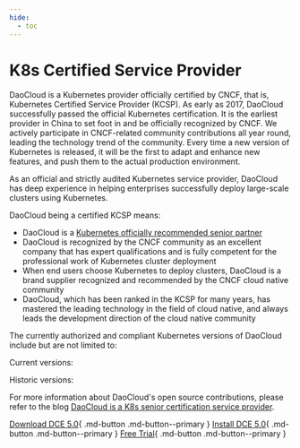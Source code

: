 ```yaml
---
hide:
  - toc
---
```


# K8s Certified Service Provider

DaoCloud is a Kubernetes provider officially certified by CNCF, that is, Kubernetes Certified Service Provider (KCSP). As early as 2017, DaoCloud successfully passed the official Kubernetes certification. It is the earliest provider in China to set foot in and be officially recognized by CNCF.
We actively participate in CNCF-related community contributions all year round, leading the technology trend of the community. Every time a new version of Kubernetes is released, it will be the first to adapt and enhance new features, and push them to the actual production environment.

As an official and strictly audited Kubernetes service provider, DaoCloud has deep experience in helping enterprises successfully deploy large-scale clusters using Kubernetes.

DaoCloud being a certified KCSP means:

- DaoCloud is a [Kubernetes officially recommended senior partner](https://kubernetes.io/partners/)
- DaoCloud is recognized by the CNCF community as an excellent company that has expert qualifications and is fully competent for the professional work of Kubernetes cluster deployment
- When end users choose Kubernetes to deploy clusters, DaoCloud is a brand supplier recognized and recommended by the CNCF cloud native community
- DaoCloud, which has been ranked in the KCSP for many years, has mastered the leading technology in the field of cloud native, and always leads the development direction of the cloud native community

The currently authorized and compliant Kubernetes versions of DaoCloud include but are not limited to:

Current versions:

[](https://github.com/cncf/k8s-conformance/pull/2072)
[](https://github.com/cncf/k8s-conformance/pull/2239)
[](https://github.com/cncf/k8s-conformance/pull/2240)
[](https://github.com/cncf/k8s-conformance/pull/2451)

Historic versions:

[](https://github.com/cncf/k8s-conformance/pull/68)
[](https://github.com/cncf/k8s-conformance/pull/210)
[](https://github.com/cncf/k8s-conformance/pull/418)
[](https://github.com/cncf/k8s-conformance/pull/794)
[](https://github.com/cncf/k8s-conformance/pull/1144)
[](https://github.com/cncf/k8s-conformance/pull/1463)

<!--
Source: https://github.com/cncf/artwork/tree/master/projects/kubernetes/certified-kubernetes
-->

For more information about DaoCloud's open source contributions, please refer to the blog [DaoCloud is a K8s senior certification service provider](../blogs/kcsp.md).

[Download DCE 5.0](../download/dce5.md){ .md-button .md-button--primary }
[Install DCE 5.0](../install/intro.md){ .md-button .md-button--primary }
[Free Trial](license0.md){ .md-button .md-button--primary }
